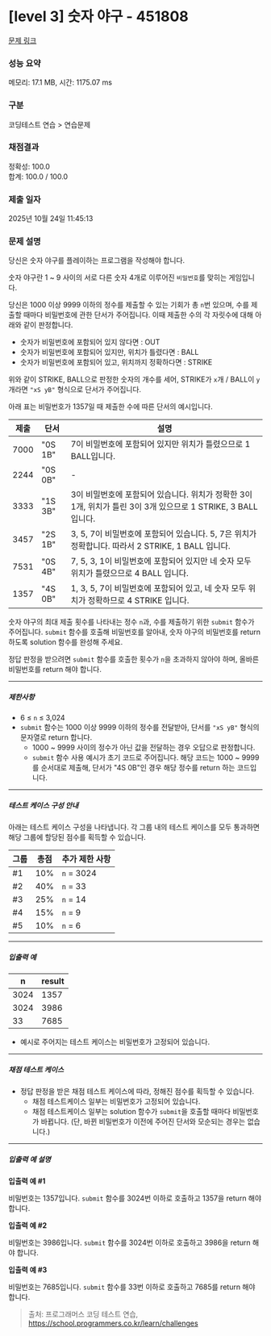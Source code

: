 # [level 3] 숫자 야구 - 451808 

[문제 링크](https://school.programmers.co.kr/learn/courses/30/lessons/451808) 

### 성능 요약

메모리: 17.1 MB, 시간: 1175.07 ms

### 구분

코딩테스트 연습 > 연습문제

### 채점결과

정확성: 100.0<br/>합계: 100.0 / 100.0

### 제출 일자

2025년 10월 24일 11:45:13

### 문제 설명

<p>당신은 숫자 야구를 플레이하는 프로그램을 작성해야 합니다. </p>

<p>숫자 야구란 1 ~ 9 사이의 서로 다른 숫자 4개로 이루어진 <code>비밀번호</code>를 맞히는 게임입니다.</p>

<p>당신은 1000 이상 9999 이하의 정수를 제출할 수 있는 기회가 총 <code>n</code>번 있으며, 수를 제출할 때마다 비밀번호에 관한 단서가 주어집니다. 이때 제출한 수의 각 자릿수에 대해 아래와 같이 판정합니다.</p>

<ul>
<li>숫자가 비밀번호에 포함되어 있지 않다면 : OUT</li>
<li>숫자가 비밀번호에 포함되어 있지만, 위치가 틀렸다면 : BALL</li>
<li>숫자가 비밀번호에 포함되어 있고, 위치까지 정확하다면 : STRIKE</li>
</ul>

<p>위와 같이 STRIKE, BALL으로 판정한 숫자의 개수를 세어, STRIKE가 <code>x</code>개 / BALL이 <code>y</code>개라면 <code>"xS yB"</code> 형식으로 단서가 주어집니다. </p>

<p>아래 표는 비밀번호가 1357일 때 제출한 수에 따른 단서의 예시입니다.</p>
<table class="table">
        <thead><tr>
<th>제출</th>
<th>단서</th>
<th>설명</th>
</tr>
</thead>
        <tbody><tr>
<td>7000</td>
<td>"0S 1B"</td>
<td>7이 비밀번호에 포함되어 있지만 위치가 틀렸으므로 1 BALL입니다.</td>
</tr>
<tr>
<td>2244</td>
<td>"0S 0B"</td>
<td>-</td>
</tr>
<tr>
<td>3333</td>
<td>"1S 3B"</td>
<td>3이 비밀번호에 포함되어 있습니다. 위치가 정확한 3이 1개, 위치가 틀린 3이 3개 있으므로 1 STRIKE, 3 BALL 입니다.</td>
</tr>
<tr>
<td>3457</td>
<td>"2S 1B"</td>
<td>3, 5, 7이 비밀번호에 포함되어 있습니다. 5, 7은 위치가 정확합니다. 따라서 2 STRIKE, 1 BALL 입니다.</td>
</tr>
<tr>
<td>7531</td>
<td>"0S 4B"</td>
<td>7, 5, 3, 1이 비밀번호에 포함되어 있지만 네 숫자 모두 위치가 틀렸으므로 4 BALL 입니다.</td>
</tr>
<tr>
<td>1357</td>
<td>"4S 0B"</td>
<td>1, 3, 5, 7이 비밀번호에 포함되어 있고, 네 숫자 모두 위치가 정확하므로 4 STRIKE 입니다.</td>
</tr>
</tbody>
      </table>
<p>숫자 야구의 최대 제출 횟수를 나타내는 정수 <code>n</code>과, 수를 제출하기 위한 <code>submit</code> 함수가 주어집니다. <code>submit</code> 함수를 호출해 비밀번호를 알아내, 숫자 야구의 비밀번호를 return 하도록 solution 함수를 완성해 주세요. </p>

<p>정답 판정을 받으려면 <code>submit</code> 함수를 호출한 횟수가 <code>n</code>을 초과하지 않아야 하며, 올바른 비밀번호를 return 해야 합니다. </p>

<hr>

<h5>제한사항</h5>

<ul>
<li>6 ≤ <code>n</code> ≤ 3,024</li>
<li><code>submit</code> 함수는 1000 이상 9999 이하의 정수를 전달받아, 단서를 <code>"xS yB"</code> 형식의 문자열로 return 합니다. 

<ul>
<li>1000 ~ 9999 사이의 정수가 아닌 값을 전달하는 경우 오답으로 판정합니다.</li>
<li><code>submit</code> 함수 사용 예시가 초기 코드로 주어집니다. 해당 코드는 1000 ~ 9999를 순서대로 제출해, 단서가 "4S 0B"인 경우 해당 정수를 return 하는 코드입니다.</li>
</ul></li>
</ul>

<hr>

<h5>테스트 케이스 구성 안내</h5>

<p>아래는 테스트 케이스 구성을 나타냅니다. 각 그룹 내의 테스트 케이스를 모두 통과하면 해당 그룹에 할당된 점수를 획득할 수 있습니다.</p>
<table class="table">
        <thead><tr>
<th>그룹</th>
<th>총점</th>
<th>추가 제한 사항</th>
</tr>
</thead>
        <tbody><tr>
<td>#1</td>
<td>10%</td>
<td><code>n</code> = 3024</td>
</tr>
<tr>
<td>#2</td>
<td>40%</td>
<td><code>n</code> = 33</td>
</tr>
<tr>
<td>#3</td>
<td>25%</td>
<td><code>n</code> = 14</td>
</tr>
<tr>
<td>#4</td>
<td>15%</td>
<td><code>n</code> = 9</td>
</tr>
<tr>
<td>#5</td>
<td>10%</td>
<td><code>n</code> = 6</td>
</tr>
</tbody>
      </table>
<hr>

<h5>입출력 예</h5>
<table class="table">
        <thead><tr>
<th>n</th>
<th>result</th>
</tr>
</thead>
        <tbody><tr>
<td>3024</td>
<td>1357</td>
</tr>
<tr>
<td>3024</td>
<td>3986</td>
</tr>
<tr>
<td>33</td>
<td>7685</td>
</tr>
</tbody>
      </table>
<ul>
<li>예시로 주어지는 테스트 케이스는 비밀번호가 고정되어 있습니다.</li>
</ul>

<hr>

<h5>채점 테스트 케이스</h5>

<ul>
<li>정답 판정을 받은 채점 테스트 케이스에 따라, 정해진 점수를 획득할 수 있습니다.

<ul>
<li>채점 테스트케이스 일부는 비밀번호가 고정되어 있습니다. </li>
<li>채점 테스트케이스 일부는 solution 함수가 <code>submit</code>을 호출할 때마다 비밀번호가 바뀝니다. (단, 바뀐 비밀번호가 이전에 주어진 단서와 모순되는 경우는 없습니다.)</li>
</ul></li>
</ul>

<hr>

<h5>입출력 예 설명</h5>

<p><strong>입출력 예 #1</strong></p>

<p>비밀번호는 1357입니다. <code>submit</code> 함수를 3024번 이하로 호출하고 1357을 return 해야 합니다.</p>

<p><strong>입출력 예 #2</strong></p>

<p>비밀번호는 3986입니다. <code>submit</code> 함수를 3024번 이하로 호출하고 3986을 return 해야 합니다.</p>

<p><strong>입출력 예 #3</strong></p>

<p>비밀번호는 7685입니다. <code>submit</code> 함수를 33번 이하로 호출하고 7685를 return 해야 합니다.</p>


> 출처: 프로그래머스 코딩 테스트 연습, https://school.programmers.co.kr/learn/challenges